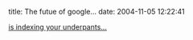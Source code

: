 title: The futue of google...
date: 2004-11-05 12:22:41

[is indexing your underpants...][1]

   [1]: http://www.ftrain.com/robot_exclusion_protocol.html

